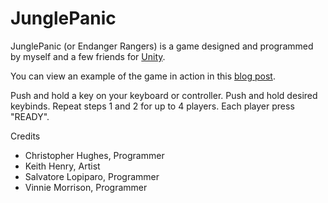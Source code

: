 JunglePanic
===========

JunglePanic (or Endanger Rangers) is a game designed and programmed by myself and a few friends for [Unity](http://www.unity3d.com).

You can view an example of the game in action in this [blog post](http://salvatore.lopiparo.com/2014/07/endanger-rangers-unity-game/).

Push and hold a key on your keyboard or controller.
Push and hold desired keybinds.
Repeat steps 1 and 2 for up to 4 players.
Each player press "READY".

Credits

- Christopher Hughes, Programmer
- Keith Henry, Artist
- Salvatore Lopiparo, Programmer
- Vinnie Morrison, Programmer

